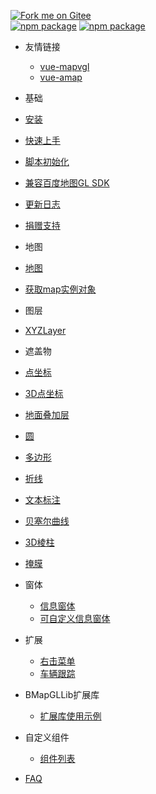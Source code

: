 [![Fork me on Gitee](https://gitee.com/guyangyang/vue-bmap-gl/widgets/widget_3.svg)](https://gitee.com/guyangyang/vue-bmap-gl)<br/>
[![npm package](https://img.shields.io/npm/v/vue-bmap-gl.svg)](https://www.npmjs.org/package/vue-bmap-gl)
[![npm package](https://img.shields.io/static/v1?label=更新日期&message=2022-12-05&color=green)](https://www.npmjs.org/package/vue-bmap-gl)
- 友情链接
  - [vue-mapvgl](https://docs.guyixi.cn/vue-mapvgl/)
  - [vue-amap](https://docs.guyixi.cn/vue-amap/)
- 基础
 - [安装](zh-cn/introduction/install.md)
 - [快速上手](zh-cn/introduction/quick-start.md)
 - [脚本初始化](zh-cn/introduction/init.md)
 - [兼容百度地图GL SDK](zh-cn/introduction/compatible.md)
 - [更新日志](https://gitee.com/guyangyang/vue-bmap-gl/blob/master/CHANGELOG.md)
 - [捐赠支持](zh-cn/other/donation.md)
- 地图
 - [地图](zh-cn/base/bmap.md)
 - [获取map实例对象](zh-cn/base/get-bmap-instance.md)

- 图层
 - [XYZLayer](zh-cn/layer/xyz-layer.md)

- 遮盖物
 - [点坐标](zh-cn/coverings/marker.md)
 - [3D点坐标](zh-cn/coverings/marker-3d.md)
 - [地面叠加层](zh-cn/coverings/ground-overlay.md)
 - [圆](zh-cn/coverings/circle.md)
 - [多边形](zh-cn/coverings/polygon.md)
 - [折线](zh-cn/coverings/polyline.md)
 - [文本标注](zh-cn/coverings/label.md)
 - [贝塞尔曲线](zh-cn/coverings/bezier-curve.md)
 - [3D棱柱](zh-cn/coverings/prism.md)
 - [掩膜](zh-cn/coverings/map-mask.md)
- 窗体
  - [信息窗体](zh-cn/windows/info-window.md)
  - [可自定义信息窗体](zh-cn/windows/info-window-custom.md)

- 扩展
  - [右击菜单](zh-cn/services/menu.md)
  - [车辆跟踪](zh-cn/services/track.md)
  
- BMapGLLib扩展库
  - [扩展库使用示例](zh-cn/bmapGLLib/lushu.md)

- 自定义组件
  - [组件列表](zh-cn/custom/list.md)

- [FAQ](zh-cn/faq.md)

